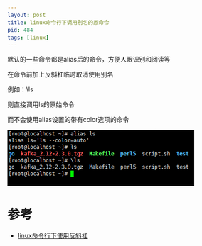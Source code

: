 ```yaml
---
layout: post
title: linux命令行下调用别名的原命令
pid: 484
tags: [linux]
---
```


默认的一些命令都是alias后的命令，方便人眼识别和阅读等

在命令前加上反斜杠临时取消使用别名

例如：\ls

则直接调用ls的原始命令

而不会使用alias设置的带有color选项的命令

![](/uploads/2019/10/09-11.png)


# 参考
+ [linux命令行下使用反斜杠](https://blog.csdn.net/zahuopuboss/article/details/53355162)